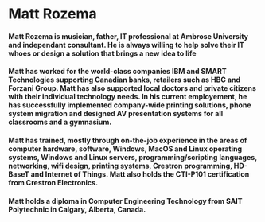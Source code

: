 # Matt Rozema

#### Matt Rozema is musician, father, IT professional at Ambrose University and independant consultant. He is always willing to help solve their IT whoes or design a solution that brings a new idea to life

#### Matt has worked for the world-class companies IBM and SMART Technologies supporting Canadian banks, retailers such as HBC and Forzani Group. Matt has also supported local doctors and private citizens with their individual technology needs. In his current employement, he has successfully implemented company-wide printing solutions, phone system migration and designed AV presentation systems for all classrooms and a gymnasium.

#### Matt has trained, mostly through on-the-job experience in the areas of computer hardware, software, Windows, MacOS and Linux operating systems, Windows and Linux servers, programming/scripting languages, networking, wifi design, printing systems, Crestron programming, HD-BaseT and Internet of Things. Matt also holds the CTI-P101 certification from Crestron Electronics.

#### Matt holds a diploma in Computer Engineering Technology from SAIT Polytechnic in Calgary, Alberta, Canada.
